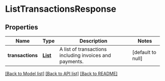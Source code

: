 # ListTransactionsResponse
## Properties

| Name | Type | Description | Notes |
|------------ | ------------- | ------------- | -------------|
| **transactions** | [**List**](Transaction.md) | A list of transactions including invoices and payments. | [default to null] |

[[Back to Model list]](../README.md#documentation-for-models) [[Back to API list]](../README.md#documentation-for-api-endpoints) [[Back to README]](../README.md)

